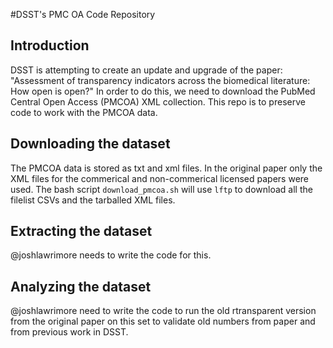 #DSST's PMC OA Code Repository

## Introduction

DSST is attempting to create an update and upgrade of the paper: "Assessment of transparency indicators across the biomedical literature: How open is open?" In order to do this, we need to download the PubMed Central Open Access (PMCOA) XML collection. This repo is to preserve code to work with the PMCOA data.

## Downloading the dataset

The PMCOA data is stored as txt and xml files. In the original paper only the XML files for the commerical and non-commerical licensed papers were used. The bash script `download_pmcoa.sh` will use `lftp` to download all the filelist CSVs and the tarballed XML files.

## Extracting the dataset

@joshlawrimore needs to write the code for this.

## Analyzing the dataset

@joshlawrimore need to write the code to run the old rtransparent version from the original paper on this set to validate old numbers from paper and from previous work in DSST.

